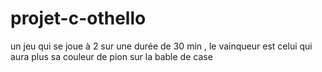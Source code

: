 # projet-c-othello
un jeu qui se joue à 2 sur une durée de 30 min , le vainqueur est celui qui aura plus sa couleur de pion sur la bable de case
